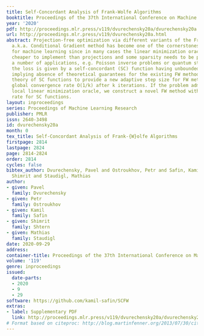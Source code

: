 ```yaml
---
title: Self-Concordant Analysis of Frank-Wolfe Algorithms
booktitle: Proceedings of the 37th International Conference on Machine Learning
year: '2020'
pdf: http://proceedings.mlr.press/v119/dvurechensky20a/dvurechensky20a.pdf
url: http://proceedings.mlr.press/v119/dvurechensky20a.html
abstract: Projection-free optimization via different variants of the Frank-Wolfe (FW),
  a.k.a. Conditional Gradient method has become one of the cornerstones in optimization
  for machine learning since in many cases the linear minimization oracle is much
  cheaper to implement than projections and some sparsity needs to be preserved. In
  a number of applications, e.g. Poisson inverse problems or quantum state tomography,
  the loss is given by a self-concordant (SC) function having unbounded curvature,
  implying absence of theoretical guarantees for the existing FW methods. We use the
  theory of SC functions to provide a new adaptive step size for FW methods and prove
  global convergence rate O(1/k) after k iterations. If the problem admits a stronger
  local linear minimization oracle, we construct a novel FW method with linear convergence
  rate for SC functions.
layout: inproceedings
series: Proceedings of Machine Learning Research
publisher: PMLR
issn: 2640-3498
id: dvurechensky20a
month: 0
tex_title: Self-Concordant Analysis of Frank-{W}olfe Algorithms
firstpage: 2814
lastpage: 2824
page: 2814-2824
order: 2814
cycles: false
bibtex_author: Dvurechensky, Pavel and Ostroukhov, Petr and Safin, Kamil and Shtern,
  Shimrit and Staudigl, Mathias
author:
- given: Pavel
  family: Dvurechensky
- given: Petr
  family: Ostroukhov
- given: Kamil
  family: Safin
- given: Shimrit
  family: Shtern
- given: Mathias
  family: Staudigl
date: 2020-09-29
address: 
container-title: Proceedings of the 37th International Conference on Machine Learning
volume: '119'
genre: inproceedings
issued:
  date-parts:
  - 2020
  - 9
  - 29
software: https://github.com/kamil-safin/SCFW
extras:
- label: Supplementary PDF
  link: http://proceedings.mlr.press/v119/dvurechensky20a/dvurechensky20a-supp.pdf
# Format based on citeproc: http://blog.martinfenner.org/2013/07/30/citeproc-yaml-for-bibliographies/
---
```

